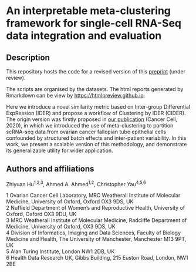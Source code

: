# An interpretable meta-clustering framework for single-cell RNA-Seq data integration and evaluation

## Description

This repository hosts the code for a revised version of this [preprint](https://www.biorxiv.org/content/10.1101/2021.03.29.437525v1.full) (under review).

The scripts are organised by the datasets. The html reports generated by Rmarkdown can be view by https://htmlpreview.github.io.

Here we introduce a novel similarity metric based on Inter-group Differential ExpRession (IDER) and propose a workflow of Clustering by IDER (CIDER). The origin version was firstly proposed in [our publication](https://www.sciencedirect.com/science/article/pii/S1535610820300428) (Cancer Cell, 2020), in which we introduced the use of meta-clustering to partition scRNA-seq data from ovarian cancer fallopian tube epithelial cells confounded by structured batch effects and inter-patient variability. In this work, we present a scalable version of this methodology, and demonstrate its generalizable utility for wider application.


## Authors and affiliations

Zhiyuan Hu<sup>1,2,3</sup>, Ahmed A. Ahmed<sup>1,2</sup>, Christopher Yau<sup>4,5,6</sup>

1 Ovarian Cancer Cell Laboratory, MRC Weatherall Institute of Molecular Medicine, University of Oxford, Oxford OX3 9DS, UK  
2 Nuffield Department of Women’s and Reproductive Health, University of Oxford, Oxford OX3 9DU, UK  
3 MRC Weatherall Institute of Molecular Medicine, Radcliffe Department of Medicine, University of Oxford, OX3 9DS, UK  
4 Division of Informatics, Imaging and Data Sciences, Faculty of Biology Medicine and Health, The University of Manchester, Manchester M13 9PT, UK  
5 Alan Turing Institute, London NW1 2DB, UK  
6 Health Data Research UK, Gibbs Building, 215 Euston Road, London, NW1 2BE  

